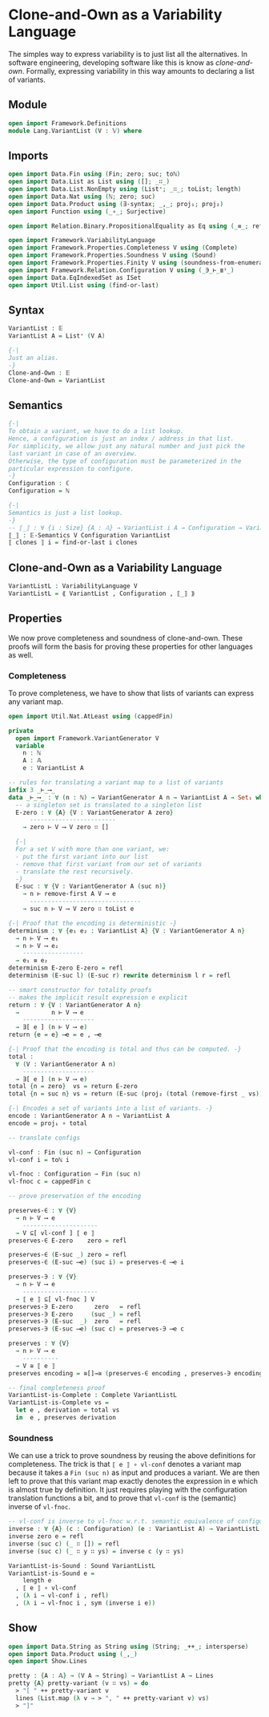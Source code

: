 # Clone-and-Own as a Variability Language

The simples way to express variability is to just list all the alternatives.
In software engineering, developing software like this is know as _clone-and-own_.
Formally, expressing variability in this way amounts to declaring a list of variants.

## Module

```agda
open import Framework.Definitions
module Lang.VariantList (V : 𝕍) where
```

## Imports

```agda
open import Data.Fin using (Fin; zero; suc; toℕ)
open import Data.List as List using ([]; _∷_)
open import Data.List.NonEmpty using (List⁺; _∷_; toList; length)
open import Data.Nat using (ℕ; zero; suc)
open import Data.Product using (∃-syntax; _,_; proj₁; proj₂)
open import Function using (_∘_; Surjective)

open import Relation.Binary.PropositionalEquality as Eq using (_≡_; refl; sym)

open import Framework.VariabilityLanguage
open import Framework.Properties.Completeness V using (Complete)
open import Framework.Properties.Soundness V using (Sound)
open import Framework.Properties.Finity V using (soundness-from-enumerability)
open import Framework.Relation.Configuration V using (_∋_⊢_≣ⁱ_)
open import Data.EqIndexedSet as ISet
open import Util.List using (find-or-last)
```

## Syntax

```agda
VariantList : 𝔼
VariantList A = List⁺ (V A)

{-|
Just an alias.
-}
Clone-and-Own : 𝔼
Clone-and-Own = VariantList
```

## Semantics

```agda
{-|
To obtain a variant, we have to do a list lookup.
Hence, a configuration is just an index / address in that list.
For simplicity, we allow just any natural number and just pick the
last variant in case of an overview.
Otherwise, the type of configuration must be parameterized in the
particular expression to configure.
-}
Configuration : ℂ
Configuration = ℕ

{-|
Semantics is just a list lookup.
-}
-- ⟦_⟧ : ∀ {i : Size} {A : 𝔸} → VariantList i A → Configuration → Variant i A
⟦_⟧ : 𝔼-Semantics V Configuration VariantList
⟦ clones ⟧ i = find-or-last i clones
```

## Clone-and-Own as a Variability Language

```agda
VariantListL : VariabilityLanguage V
VariantListL = ⟪ VariantList , Configuration , ⟦_⟧ ⟫
```

## Properties

We now prove completeness and soundness of clone-and-own.
These proofs will form the basis for proving these properties for other languages as well.

### Completeness

To prove completeness, we have to show that lists of variants can express any variant map.

```agda
open import Util.Nat.AtLeast using (cappedFin)

private
  open import Framework.VariantGenerator V
  variable
    n : ℕ
    A : 𝔸
    e : VariantList A

-- rules for translating a variant map to a list of variants
infix 3 _⊢_⟶_
data _⊢_⟶_ : ∀ (n : ℕ) → VariantGenerator A n → VariantList A → Set₁ where
  -- a singleton set is translated to a singleton list
  E-zero : ∀ {A} {V : VariantGenerator A zero}
      ------------------------
    → zero ⊢ V ⟶ V zero ∷ []

  {-|
  For a set V with more than one variant, we:
  - put the first variant into our list
  - remove that first variant from our set of variants
  - translate the rest recursively.
  -}
  E-suc : ∀ {V : VariantGenerator A (suc n)}
    → n ⊢ remove-first A V ⟶ e
      -------------------------------
    → suc n ⊢ V ⟶ V zero ∷ toList e

{-| Proof that the encoding is deterministic -}
determinism : ∀ {e₁ e₂ : VariantList A} {V : VariantGenerator A n}
  → n ⊢ V ⟶ e₁
  → n ⊢ V ⟶ e₂
    -----------------
  → e₁ ≡ e₂
determinism E-zero E-zero = refl
determinism (E-suc l) (E-suc r) rewrite determinism l r = refl

-- smart constructor for totality proofs
-- makes the implicit result expression e explicit
return : ∀ {V : VariantGenerator A n}
  →         n ⊢ V ⟶ e
    --------------------
  → ∃[ e ] (n ⊢ V ⟶ e)
return {e = e} ⟶e = e , ⟶e

{-| Proof that the encoding is total and thus can be computed. -}
total :
  ∀ (V : VariantGenerator A n)
    --------------------
  → ∃[ e ] (n ⊢ V ⟶ e)
total {n = zero}  vs = return E-zero
total {n = suc n} vs = return (E-suc (proj₂ (total (remove-first _ vs))))

{-| Encodes a set of variants into a list of variants. -}
encode : VariantGenerator A n → VariantList A
encode = proj₁ ∘ total

-- translate configs

vl-conf : Fin (suc n) → Configuration
vl-conf i = toℕ i

vl-fnoc : Configuration → Fin (suc n)
vl-fnoc c = cappedFin c

-- prove preservation of the encoding

preserves-∈ : ∀ {V}
  → n ⊢ V ⟶ e
    ---------------------
  → V ⊆[ vl-conf ] ⟦ e ⟧
preserves-∈ E-zero    zero = refl

preserves-∈ (E-suc _) zero = refl
preserves-∈ (E-suc ⟶e) (suc i) = preserves-∈ ⟶e i

preserves-∋ : ∀ {V}
  → n ⊢ V ⟶ e
    ---------------------
  → ⟦ e ⟧ ⊆[ vl-fnoc ] V
preserves-∋ E-zero      zero   = refl
preserves-∋ E-zero     (suc _) = refl
preserves-∋ (E-suc  _)  zero   = refl
preserves-∋ (E-suc ⟶e) (suc c) = preserves-∋ ⟶e c

preserves : ∀ {V}
  → n ⊢ V ⟶ e
    ----------
  → V ≅ ⟦ e ⟧
preserves encoding = ≅[]→≅ (preserves-∈ encoding , preserves-∋ encoding)

-- final completeness proof
VariantList-is-Complete : Complete VariantListL
VariantList-is-Complete vs =
  let e , derivation = total vs
  in  e , preserves derivation
```

### Soundness

We can use a trick to prove soundness by reusing the above definitions for completeness.
The trick is that `⟦ e ⟧ ∘ vl-conf` denotes a variant map because it takes a `Fin (suc n)` as input and produces a variant.
We are then left to prove that this variant map exactly denotes the expression in e which is almost true by definition.
It just requires playing with the configuration translation functions a bit, and to prove
that `vl-conf` is the (semantic) inverse of `vl-fnoc`.

```agda
-- vl-conf is inverse to vl-fnoc w.r.t. semantic equivalence of configurations.
inverse : ∀ {A} (c : Configuration) (e : VariantList A) → VariantListL ∋ e ⊢ vl-conf {length e} (vl-fnoc c) ≣ⁱ c
inverse zero e = refl
inverse (suc c) (_ ∷ []) = refl
inverse (suc c) (_ ∷ y ∷ ys) = inverse c (y ∷ ys)

VariantList-is-Sound : Sound VariantListL
VariantList-is-Sound e =
    length e
  , ⟦ e ⟧ ∘ vl-conf
  , (λ i → vl-conf i , refl)
  , (λ i → vl-fnoc i , sym (inverse i e))
```

## Show

```agda
open import Data.String as String using (String; _++_; intersperse)
open import Data.Product using (_,_)
open import Show.Lines

pretty : {A : 𝔸} → (V A → String) → VariantList A → Lines
pretty {A} pretty-variant (v ∷ vs) = do
  > "[ " ++ pretty-variant v
  lines (List.map (λ v → > ", " ++ pretty-variant v) vs)
  > "]"
```

